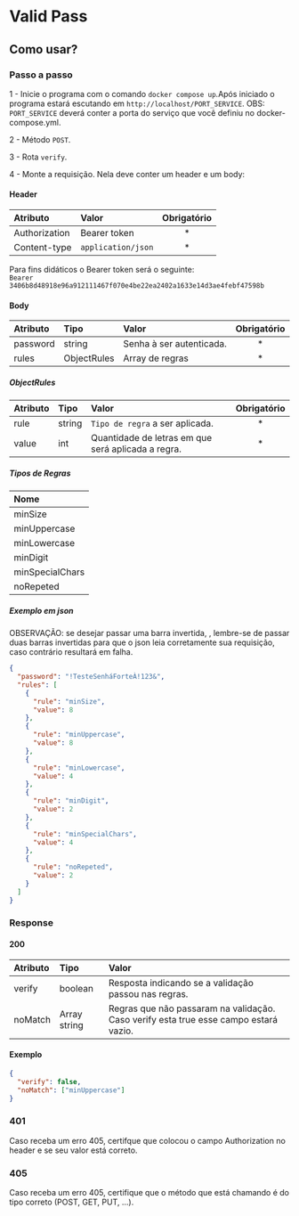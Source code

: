 # Valid Pass

## Como usar?

### Passo a passo

1 - Inicie o programa com o comando `docker compose up`.Após iniciado o programa estará escutando em `http://localhost/PORT_SERVICE`.
OBS: `PORT_SERVICE` deverá conter a porta do serviço que você definiu no docker-compose.yml.

2 - Método `POST`.

3 - Rota `verify`.

4 - Monte a requisição. Nela deve conter um header e um body:

#### Header

| Atributo      | Valor              | Obrigatório |
| :------------ | :----------------- | :---------: |
| Authorization | Bearer token       |     \*      |
| Content-type  | `application/json` |     \*      |

Para fins didáticos o Bearer token será o seguinte:  
`Bearer 3406b8d48918e96a912111467f070e4be22ea2402a1633e14d3ae4febf47598b`

#### Body

| Atributo | Tipo        | Valor                    | Obrigatório |
| :------- | :---------- | :----------------------- | :---------: |
| password | string      | Senha à ser autenticada. |     \*      |
| rules    | ObjectRules | Array de regras          |     \*      |

##### ObjectRules

| Atributo | Tipo   | Valor                                              | Obrigatório |
| :------- | :----- | :------------------------------------------------- | :---------: |
| rule     | string | `Tipo de regra` a ser aplicada.                    |     \*      |
| value    | int    | Quantidade de letras em que será aplicada a regra. |     \*      |

##### Tipos de Regras

| Nome            |
| :-------------- |
| minSize         |
| minUppercase    |
| minLowercase    |
| minDigit        |
| minSpecialChars |
| noRepeted       |

##### Exemplo em json

OBSERVAÇÃO: se desejar passar uma barra invertida, \, lembre-se de passar duas barras invertidas para que o json leia corretamente sua requisição, caso contrário resultará em falha.

```json
{
  "password": "!TesteSenháForteÀ!123&",
  "rules": [
    {
      "rule": "minSize",
      "value": 8
    },
    {
      "rule": "minUppercase",
      "value": 8
    },
    {
      "rule": "minLowercase",
      "value": 4
    },
    {
      "rule": "minDigit",
      "value": 2
    },
    {
      "rule": "minSpecialChars",
      "value": 4
    },
    {
      "rule": "noRepeted",
      "value": 2
    }
  ]
}
```

### Response

#### 200

| Atributo | Tipo         | Valor                                                                                |
| :------- | :----------- | :----------------------------------------------------------------------------------- |
| verify   | boolean      | Resposta indicando se a validação passou nas regras.                                 |
| noMatch  | Array string | Regras que não passaram na validação. Caso verify esta true esse campo estará vazio. |

#### Exemplo

```json
{
  "verify": false,
  "noMatch": ["minUppercase"]
}
```

### 401

Caso receba um erro 405, certifque que colocou o campo Authorization no header e se seu valor está correto.

### 405

Caso receba um erro 405, certifique que o método que está chamando é do tipo correto (POST, GET, PUT, ...).
